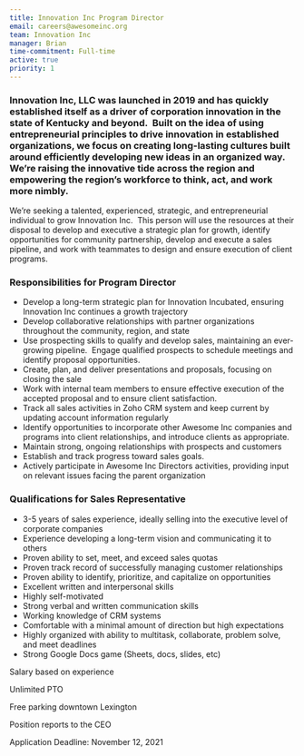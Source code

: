 ```yaml
---
title: Innovation Inc Program Director
email: careers@awesomeinc.org
team: Innovation Inc
manager: Brian
time-commitment: Full-time
active: true
priority: 1
---
```

### Innovation Inc, LLC was launched in 2019 and has quickly established itself as a driver of corporation innovation in the state of Kentucky and beyond.  Built on the idea of using entrepreneurial principles to drive innovation in established organizations, we focus on creating long-lasting cultures built around efficiently developing new ideas in an organized way.  We’re raising the innovative tide across the region and empowering the region’s workforce to think, act, and work more nimbly.

We’re seeking a talented, experienced, strategic, and entrepreneurial individual to grow Innovation Inc.  This person will use the resources at their disposal to develop and executive a strategic plan for growth, identify opportunities for community partnership, develop and execute a sales pipeline, and work with teammates to design and ensure execution of client programs.

### Responsibilities for Program Director

* Develop a long-term strategic plan for Innovation Incubated, ensuring Innovation Inc continues a growth trajectory
* Develop collaborative relationships with partner organizations throughout the community, region, and state
* Use prospecting skills to qualify and develop sales, maintaining an ever-growing pipeline.  Engage qualified prospects to schedule meetings and identify proposal opportunities.
* Create, plan, and deliver presentations and proposals, focusing on closing the sale
* Work with internal team members to ensure effective execution of the accepted proposal and to ensure client satisfaction.
* Track all sales activities in Zoho CRM system and keep current by updating account information regularly
* Identify opportunities to incorporate other Awesome Inc companies and programs into client relationships, and introduce clients as appropriate.  
* Maintain strong, ongoing relationships with prospects and customers
* Establish and track progress toward sales goals.
* Actively participate in Awesome Inc Directors activities, providing input on relevant issues facing the parent organization

### Qualifications for Sales Representative

* 3-5 years of sales experience, ideally selling into the executive level of corporate companies
* Experience developing a long-term vision and communicating it to others
* Proven ability to set, meet, and exceed sales quotas
* Proven track record of successfully managing customer relationships
* Proven ability to identify, prioritize, and capitalize on opportunities
* Excellent written and interpersonal skills
* Highly self-motivated
* Strong verbal and written communication skills
* Working knowledge of CRM systems
* Comfortable with a minimal amount of direction but high expectations
* Highly organized with ability to multitask, collaborate, problem solve, and meet deadlines
* Strong Google Docs game (Sheets, docs, slides, etc)



Salary based on experience

Unlimited PTO

Free parking downtown Lexington

Position reports to the CEO



Application Deadline: November 12, 2021